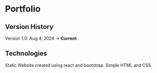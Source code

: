 # Portfolio

## Version History

Version 1.0: Aug 4, 2024 -> **Current**

## Technologies

Static Website created using react and
bootstrap. Simple HTML and CSS.
